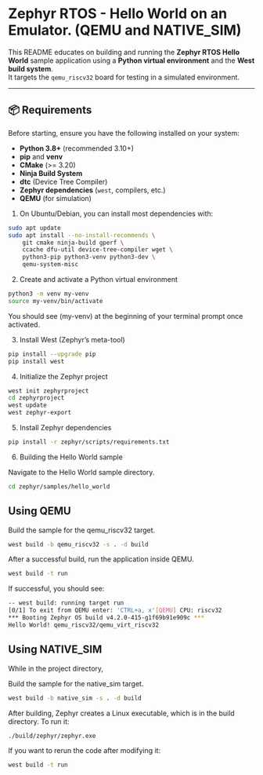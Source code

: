 # Zephyr RTOS - Hello World on an Emulator. (QEMU and NATIVE_SIM)

This README educates on building and running the **Zephyr RTOS Hello World** sample application using a **Python virtual environment** and the **West build system**.  
It targets the `qemu_riscv32` board for testing in a simulated environment.

---

## 📦 Requirements

Before starting, ensure you have the following installed on your system:

- **Python 3.8+** (recommended 3.10+)
- **pip** and **venv**
- **CMake** (>= 3.20)
- **Ninja Build System**
- **dtc** (Device Tree Compiler)
- **Zephyr dependencies** (`west`, compilers, etc.)
- **QEMU** (for simulation)

1. On Ubuntu/Debian, you can install most dependencies with:

```bash
sudo apt update
sudo apt install --no-install-recommends \
    git cmake ninja-build gperf \
    ccache dfu-util device-tree-compiler wget \
    python3-pip python3-venv python3-dev \
    qemu-system-misc
```

2. Create and activate a Python virtual environment

```bash
python3 -m venv my-venv
source my-venv/bin/activate
```

You should see (my-venv) at the beginning of your terminal prompt once activated.

3. Install West (Zephyr’s meta-tool)

```bash
pip install --upgrade pip
pip install west
```

4. Initialize the Zephyr project

```bash
west init zephyrproject
cd zephyrproject
west update
west zephyr-export
```

5. Install Zephyr dependencies

```bash
pip install -r zephyr/scripts/requirements.txt
```

6. Building the Hello World sample

Navigate to the Hello World sample directory.

```bash
cd zephyr/samples/hello_world
```

## Using QEMU

Build the sample for the qemu_riscv32 target.

```bash
west build -b qemu_riscv32 -s . -d build
```

After a successful build, run the application inside QEMU.

```bash
west build -t run
```

If successful, you should see:

```bash
-- west build: running target run
[0/1] To exit from QEMU enter: 'CTRL+a, x'[QEMU] CPU: riscv32
*** Booting Zephyr OS build v4.2.0-415-g1f69b91e909c ***
Hello World! qemu_riscv32/qemu_virt_riscv32
```

## Using NATIVE_SIM

While in the project directory, 

Build the sample for the native_sim target.

```bash
west build -b native_sim -s . -d build
```

After building, Zephyr creates a Linux executable, which is in the build directory. To run it:

```bash
./build/zephyr/zephyr.exe
```

If you want to rerun the code after modifying it:

```bash
west build -t run
```
